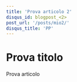 ```yaml
---
title: 'Prova articolo 2'
disqus_id: blogpost_<2>
post_url: '/posts/mio2/'
disqus_title: 'PP'
---
```

Prova titolo
============
Prova articolo